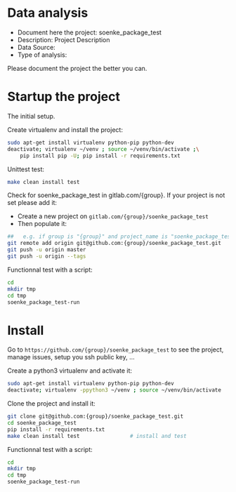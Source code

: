 # Data analysis
- Document here the project: soenke_package_test
- Description: Project Description
- Data Source:
- Type of analysis:

Please document the project the better you can.

# Startup the project

The initial setup.

Create virtualenv and install the project:
```bash
sudo apt-get install virtualenv python-pip python-dev
deactivate; virtualenv ~/venv ; source ~/venv/bin/activate ;\
    pip install pip -U; pip install -r requirements.txt
```

Unittest test:
```bash
make clean install test
```

Check for soenke_package_test in gitlab.com/{group}.
If your project is not set please add it:

- Create a new project on `gitlab.com/{group}/soenke_package_test`
- Then populate it:

```bash
##   e.g. if group is "{group}" and project_name is "soenke_package_test"
git remote add origin git@github.com:{group}/soenke_package_test.git
git push -u origin master
git push -u origin --tags
```

Functionnal test with a script:

```bash
cd
mkdir tmp
cd tmp
soenke_package_test-run
```

# Install

Go to `https://github.com/{group}/soenke_package_test` to see the project, manage issues,
setup you ssh public key, ...

Create a python3 virtualenv and activate it:

```bash
sudo apt-get install virtualenv python-pip python-dev
deactivate; virtualenv -ppython3 ~/venv ; source ~/venv/bin/activate
```

Clone the project and install it:

```bash
git clone git@github.com:{group}/soenke_package_test.git
cd soenke_package_test
pip install -r requirements.txt
make clean install test                # install and test
```
Functionnal test with a script:

```bash
cd
mkdir tmp
cd tmp
soenke_package_test-run
```
